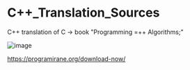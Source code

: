 # C++_Translation_Sources
C++ translation of C -> book "Programming =++ Algorithms;" 

![image](https://user-images.githubusercontent.com/59371916/177163868-eb13e606-ea40-4628-96dc-9eb5e85f5f68.png)

https://programirane.org/download-now/
